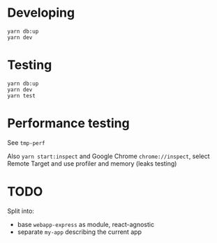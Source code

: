 # Developing

```
yarn db:up
yarn dev
```

# Testing

```
yarn db:up
yarn dev
yarn test
```

# Performance testing

See `tmp-perf`

Also `yarn start:inspect` and Google Chrome `chrome://inspect`, select Remote Target and use profiler and memory (leaks testing)

# TODO

Split into:

-   base `webapp-express` as module, react-agnostic
-   separate `my-app` describing the current app

